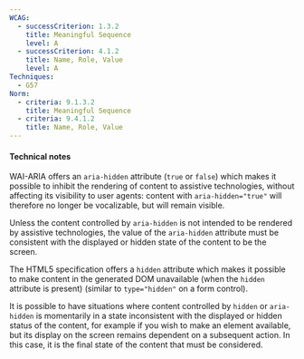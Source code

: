 ```yaml
---
WCAG:
  - successCriterion: 1.3.2
    title: Meaningful Sequence
    level: A
  - successCriterion: 4.1.2
    title: Name, Role, Value
    level: A
Techniques:
  - G57
Norm:
  - criteria: 9.1.3.2
    title: Meaningful Sequence
  - criteria: 9.4.1.2
    title: Name, Role, Value
---
```


#### Technical notes

WAI-ARIA offers an `aria-hidden` attribute (`true` or `false`) which makes it possible to inhibit the rendering of content to assistive technologies, without affecting its visibility to user agents: content with `aria-hidden="true"` will therefore no longer be vocalizable, but will remain visible.

Unless the content controlled by `aria-hidden` is not intended to be rendered by assistive technologies, the value of the `aria-hidden` attribute must be consistent with the displayed or hidden state of the content to be the screen.

The HTML5 specification offers a `hidden` attribute which makes it possible to make content in the generated DOM unavailable (when the `hidden` attribute is present) (similar to `type="hidden"` on a form control).

It is possible to have situations where content controlled by `hidden` or `aria-hidden` is momentarily in a state inconsistent with the displayed or hidden status of the content, for example if you wish to make an element available, but its display on the screen remains dependent on a subsequent action. In this case, it is the final state of the content that must be considered.
